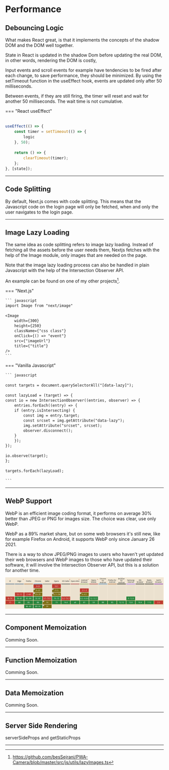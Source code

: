 # Performance

## Debouncing Logic

What makes React great, is that it implements the concepts of the shadow DOM and the DOM well together.

State in React is updated in the shadow Dom before updating the real DOM, in other words, rendering the DOM is costly,

Input events and scroll events for example have tendencies to be fired after each change, to save performance, they should be minimized. By using the setTimeout function in the useEffect hook, events are updated only after 50 milliseconds.

Between events, if they are still firing, the timer will reset and wait for another 50 milliseconds. The wait time is not cumulative.

=== "React useEffect"

```Javascript

useEffect(() => {
    const timer = setTimeout(() => {
        logic
    }, 50);

    return () => {
        clearTimeout(timer);
    };
}, [state]);

```

<hr/>

## Code Splitting

By default, Next.js comes with code splitting. This means that the Javascript code on the login page will only be fetched, when and only the user navigates to the login page.

<hr/>

## Image Lazy Loading

The same idea as code splitting refers to image lazy loading. Instead of fetching all the assets before the user needs them, Nextjs fetches with the help of the Image module, only images that are needed on the page.

Note that the image lazy loading process can also be handled in plain Javascript with the help of the Intersection Observer API.

An example can be found on one of my other projects[^1].

[^1]: https://github.com/besSejrani/PWA-Camera/blob/master/src/js/utils/lazyImages.ts

=== "Next.js"

    ``` javascript
    import Image from "next/image"

    <Image
        width={300}
        height={250}
        className={"css class"}
        onClick={() => "event"}
        src={"imageUrl"}
        title={"title"}
    />
    ```

=== "Vanilla Javascript"

    ``` javascript

    const targets = document.querySelectorAll("[data-lazy]");

    const lazyLoad = (target) => {
    const io = new IntersectionObserver((entries, observer) => {
        entries.forEach((entry) => {
        if (entry.isIntersecting) {
            const img = entry.target;
            const srcset = img.getAttribute("data-lazy");
            img.setAttribute("srcset", srcset);
            observer.disconnect();
        }
        });
    });

    io.observe(target);
    };

    targets.forEach(lazyLoad);

    ```

<hr/>

## WebP Support

WebP is an efficient image coding format, it performs on average 30% better than JPEG or PNG for images size. The choice was clear, use only WebP.

WebP as a 89% market share, but on some web browsers it's still new, like for example Firefox on Android, it supports WebP only since January 26 2021.

There is a way to show JPEG/PNG images to users who haven't yet updated their web browsers and WebP images to those who have updated their software, it will involve the Intersection Observer API, but this is a solution for another time.

![webp support](../images/webpCompatbility.png)

<hr/>

## Component Memoization

Comming Soon.

<hr/>

## Function Memoization

Comming Soon.

<hr/>

## Data Memoization

Comming Soon.

<hr/>

## Server Side Rendering

serverSideProps and getStaticProps

<hr/>
